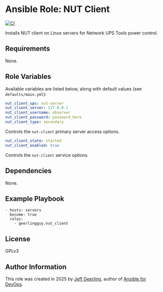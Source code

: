 # Ansible Role: NUT Client

[![CI](https://github.com/geerlingguy/ansible-role-nut_client/actions/workflows/ci.yml/badge.svg)](https://github.com/geerlingguy/ansible-role-nut_client/actions/workflows/ci.yml)

Installs NUT client on Linux servers for Network UPS Tools power control.

## Requirements

None.

## Role Variables

Available variables are listed below, along with default values (see `defaults/main.yml`):

```yaml
nut_client_ups: nut-server
nut_client_server: 127.0.0.1
nut_client_username: observer
nut_client_password: password_here
nut_client_type: secondary
```

Controls the `nut-client` primary server access options.

```yaml
nut_client_state: started
nut_client_enabled: true
```

Controls the `nut-client` service options.

## Dependencies

None.

## Example Playbook

    - hosts: servers
      become: true
      roles:
        - geerlingguy.nut_client

## License

GPLv3

## Author Information

This role was created in 2025 by [Jeff Geerling](https://www.jeffgeerling.com/), author of [Ansible for DevOps](https://www.ansiblefordevops.com/).
